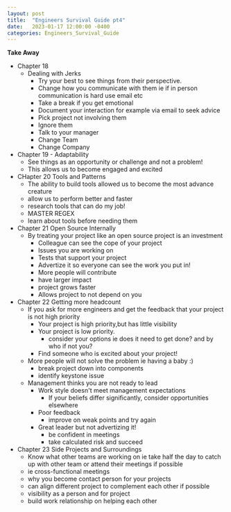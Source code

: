 ```yaml
---
layout: post
title:  "Engineers Survival Guide pt4"
date:   2023-01-17 12:00:00 -0400
categories: Engineers_Survival_Guide
---
```

**Take Away**
- Chapter 18
  - Dealing with Jerks
    - Try your best to see things from their perspective.
    - Change how you communicate with them ie if in person communication is hard use email etc
    - Take a break if you get emotional
    - Document your interaction for example via email to seek advice
    - Pick project not involving them
    - Ignore them
    - Talk to your manager
    - Change Team
    - Change Company
- Chapter 19 - Adaptability
  - See things as an opportunity or challenge and not a problem!
  - This allows us to become engaged and excited
- CHapter 20 Tools and Patterns
  - The ability to build tools allowed us to become the most advance creature
  - allow us to perform better and faster
  - research tools that can do my job!
  - MASTER REGEX
  - learn about tools before needing them
- Chapter 21 Open Source Internally
  - By treating your project like an open source project is an investment
    - Colleague can see the cope of your project
    - Issues you are working on
    - Tests that support your project
    - Advertize it so everyone can see the work you put in!
    - More people will contribute
    - have larger impact
    - project grows faster
    - Allows project to not depend on you
- Chapter 22 Getting more headcount
  - If you ask for more engineers and get the feedback that your project is not high priority
    - Your project is high priority,but has little visibility
    - Your project is low priority.
      - consider your options ie does it need to get done? and by who if not you?
    - Find someone who is excited about your project!
  - More people will not solve the problem ie having a baby :)
    - break project down into components
    - identify keystone issue
  - Management thinks you are not ready to lead
    - Work style doesn't meet management expectations
      - If your beliefs differ significantly, consider opportunities elsewhere
    - Poor feedback
      - improve on weak points and try again
    - Great leader but not advertizing it!
      - be confident in meetings
      - take calculated risk and succeed
- Chapter 23 Side Projects and Surroundings
  - Know what other teams are working on ie take half the day to catch up with other team or attend their meetings if possible
  - ie cross-functional meetings
  - why you become contact person for your projects
  - can align different project to complement each other if possible
  - visibility as a person and for project
  - build work relationship on helping each other
